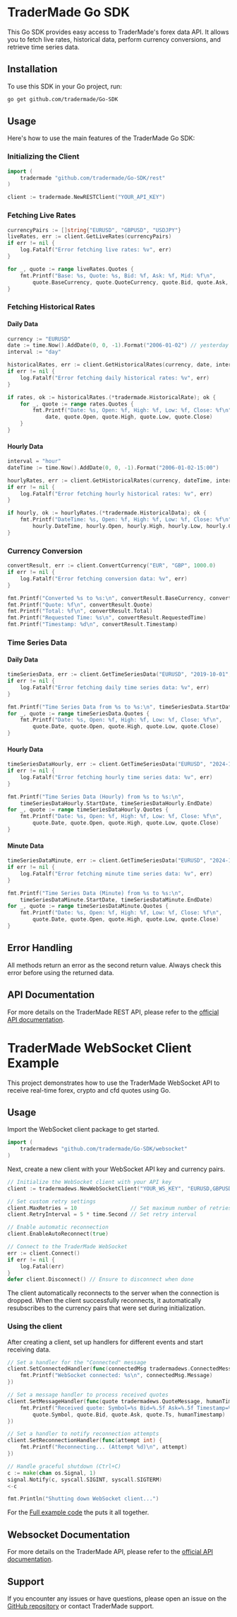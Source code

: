 # TraderMade Go SDK

This Go SDK provides easy access to TraderMade's forex data API. It allows you to fetch live rates, historical data, perform currency conversions, and retrieve time series data.

## Installation

To use this SDK in your Go project, run:

```bash
go get github.com/tradermade/Go-SDK
```

## Usage

Here's how to use the main features of the TraderMade Go SDK:

### Initializing the Client

```go
import (
    tradermade "github.com/tradermade/Go-SDK/rest"
)

client := tradermade.NewRESTClient("YOUR_API_KEY")
```

### Fetching Live Rates

```go
currencyPairs := []string{"EURUSD", "GBPUSD", "USDJPY"}
liveRates, err := client.GetLiveRates(currencyPairs)
if err != nil {
    log.Fatalf("Error fetching live rates: %v", err)
}

for _, quote := range liveRates.Quotes {
    fmt.Printf("Base: %s, Quote: %s, Bid: %f, Ask: %f, Mid: %f\n",
        quote.BaseCurrency, quote.QuoteCurrency, quote.Bid, quote.Ask, quote.Mid)
}
```

### Fetching Historical Rates

#### Daily Data

```go
currency := "EURUSD"
date := time.Now().AddDate(0, 0, -1).Format("2006-01-02") // yesterday's date
interval := "day"

historicalRates, err := client.GetHistoricalRates(currency, date, interval)
if err != nil {
    log.Fatalf("Error fetching daily historical rates: %v", err)
}

if rates, ok := historicalRates.(*tradermade.HistoricalRate); ok {
    for _, quote := range rates.Quotes {
        fmt.Printf("Date: %s, Open: %f, High: %f, Low: %f, Close: %f\n",
            date, quote.Open, quote.High, quote.Low, quote.Close)
    }
}
```

#### Hourly Data

```go
interval = "hour"
dateTime := time.Now().AddDate(0, 0, -1).Format("2006-01-02-15:00")

hourlyRates, err := client.GetHistoricalRates(currency, dateTime, interval)
if err != nil {
    log.Fatalf("Error fetching hourly historical rates: %v", err)
}

if hourly, ok := hourlyRates.(*tradermade.HistoricalData); ok {
    fmt.Printf("DateTime: %s, Open: %f, High: %f, Low: %f, Close: %f\n",
        hourly.DateTime, hourly.Open, hourly.High, hourly.Low, hourly.Close)
}
```

### Currency Conversion

```go
convertResult, err := client.ConvertCurrency("EUR", "GBP", 1000.0)
if err != nil {
    log.Fatalf("Error fetching conversion data: %v", err)
}

fmt.Printf("Converted %s to %s:\n", convertResult.BaseCurrency, convertResult.QuoteCurrency)
fmt.Printf("Quote: %f\n", convertResult.Quote)
fmt.Printf("Total: %f\n", convertResult.Total)
fmt.Printf("Requested Time: %s\n", convertResult.RequestedTime)
fmt.Printf("Timestamp: %d\n", convertResult.Timestamp)
```

### Time Series Data

#### Daily Data

```go
timeSeriesData, err := client.GetTimeSeriesData("EURUSD", "2019-10-01", "2019-10-10", "daily")
if err != nil {
    log.Fatalf("Error fetching daily time series data: %v", err)
}

fmt.Printf("Time Series Data from %s to %s:\n", timeSeriesData.StartDate, timeSeriesData.EndDate)
for _, quote := range timeSeriesData.Quotes {
    fmt.Printf("Date: %s, Open: %f, High: %f, Low: %f, Close: %f\n",
        quote.Date, quote.Open, quote.High, quote.Low, quote.Close)
}
```

#### Hourly Data

```go
timeSeriesDataHourly, err := client.GetTimeSeriesData("EURUSD", "2024-10-01 10:00", "2024-10-02-11:00", "hourly", 4)
if err != nil {
    log.Fatalf("Error fetching hourly time series data: %v", err)
}

fmt.Printf("Time Series Data (Hourly) from %s to %s:\n",
    timeSeriesDataHourly.StartDate, timeSeriesDataHourly.EndDate)
for _, quote := range timeSeriesDataHourly.Quotes {
    fmt.Printf("Date: %s, Open: %f, High: %f, Low: %f, Close: %f\n",
        quote.Date, quote.Open, quote.High, quote.Low, quote.Close)
}
```

#### Minute Data

```go
timeSeriesDataMinute, err := client.GetTimeSeriesData("EURUSD", "2024-10-02", "2024-10-02-23:59", "minute", 15)
if err != nil {
    log.Fatalf("Error fetching minute time series data: %v", err)
}

fmt.Printf("Time Series Data (Minute) from %s to %s:\n",
    timeSeriesDataMinute.StartDate, timeSeriesDataMinute.EndDate)
for _, quote := range timeSeriesDataMinute.Quotes {
    fmt.Printf("Date: %s, Open: %f, High: %f, Low: %f, Close: %f\n",
        quote.Date, quote.Open, quote.High, quote.Low, quote.Close)
}
```

## Error Handling

All methods return an error as the second return value. Always check this error before using the returned data.

## API Documentation

For more details on the TraderMade REST API, please refer to the [official API documentation](https://tradermade.com/docs/resful-api).


# TraderMade WebSocket Client Example

This project demonstrates how to use the TraderMade WebSocket API to receive real-time forex, crypto and cfd quotes using Go.



## Usage

Import the WebSocket client package to get started.

```go
import (
    tradermadews "github.com/tradermade/Go-SDK/websocket"
)
```

Next, create a new client with your WebSocket API key and currency pairs.

```go
// Initialize the WebSocket client with your API key
client := tradermadews.NewWebSocketClient("YOUR_WS_KEY", "EURUSD,GBPUSD,XAUUSD")

// Set custom retry settings
client.MaxRetries = 10                 // Set maximum number of retries
client.RetryInterval = 5 * time.Second // Set retry interval

// Enable automatic reconnection
client.EnableAutoReconnect(true)

// Connect to the TraderMade WebSocket
err := client.Connect()
if err != nil {
    log.Fatal(err)
}
defer client.Disconnect() // Ensure to disconnect when done
```

The client automatically reconnects to the server when the connection is dropped. When the client successfully reconnects, it automatically resubscribes to the currency pairs that were set during initialization.

### Using the client

After creating a client, set up handlers for different events and start receiving data.

```go
// Set a handler for the "Connected" message
client.SetConnectedHandler(func(connectedMsg tradermadews.ConnectedMessage) {
    fmt.Printf("WebSocket connected: %s\n", connectedMsg.Message)
})

// Set a message handler to process received quotes
client.SetMessageHandler(func(quote tradermadews.QuoteMessage, humanTimestamp string) {
    fmt.Printf("Received quote: Symbol=%s Bid=%.5f Ask=%.5f Timestamp=%s (Human-readable: %s)\n",
        quote.Symbol, quote.Bid, quote.Ask, quote.Ts, humanTimestamp)
})

// Set a handler to notify reconnection attempts
client.SetReconnectionHandler(func(attempt int) {
    fmt.Printf("Reconnecting... (Attempt %d)\n", attempt)
})

// Handle graceful shutdown (Ctrl+C)
c := make(chan os.Signal, 1)
signal.Notify(c, syscall.SIGINT, syscall.SIGTERM)
<-c

fmt.Println("Shutting down WebSocket client...")
```



For the [Full example code](https://github.com/tradermade/Go-SDK/blob/main/examples/ws_main.go)
the puts it all together.

## Websocket Documentation

For more details on the TraderMade API, please refer to the [official API documentation](https://tradermade.com/docs/streaming-data-api).



## Support

If you encounter any issues or have questions, please open an issue on the [GitHub repository](https://github.com/tradermade/Go-SDK) or contact TraderMade support.


